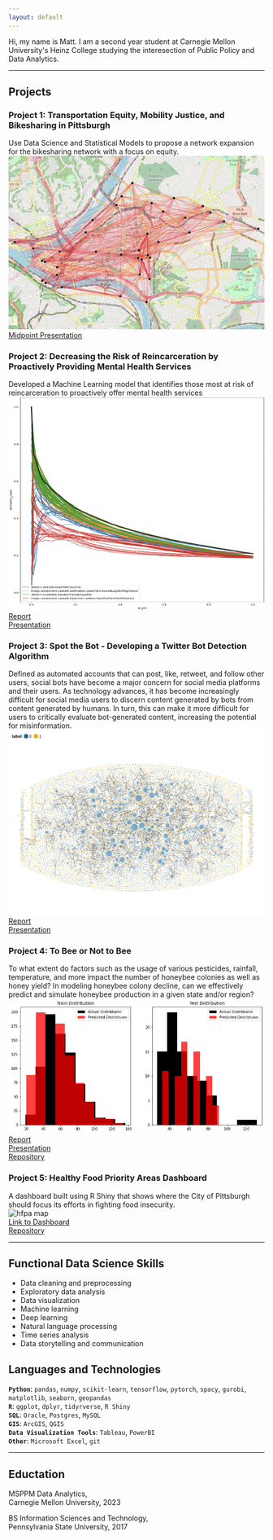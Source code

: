 ```yaml
---
layout: default
---
```

Hi, my name is Matt. I am a second year student at Carnegie Mellon University's Heinz College studying the interesection of Public Policy and Data Analytics.

---
## Projects

### Project 1: Transportation Equity, Mobility Justice, and Bikesharing in Pittsburgh
Use Data Science and Statistical Models to propose a network expansion for the bikesharing network with a focus on equity.  
![network map](assets/img/network_map.png)  
[Midpoint Presentation](/assets/Midterm_Presentation.pdf)

### Project 2: Decreasing the Risk of Reincarceration by Proactively Providing Mental Health Services
Developed a Machine Learning model that identifies those most at risk of reincarceration to proactively offer mental health services  
![graph](assets/img/mlpp.png)  
[Report](/assets/MLPP_Final_Report.pdf)  
[Presentation](/assets/MCRT3_Presentation.pdf)

### Project 3: Spot the Bot - Developing a Twitter Bot Detection Algorithm
Defined as automated accounts that can post, like, retweet, and follow other users, social bots have become a major concern for social media platforms and their users. As technology advances, it has become increasingly difficult for social media users to discern content generated by bots from content generated by humans. In turn, this can make it more difficult for users to critically evaluate bot-generated content, increasing the potential for misinformation.
![network_diagram](assets/img/network_twitter_followers%402x%2012.48.46%20PM.png)  
[Report](/assets/Spot_the_Bot__-_Intro_to_AI_final_proj.pdf)  
[Presentation](/assets/AI%20presentation.pdf)

### Project 4: To Bee or Not to Bee
To what extent do factors such as the usage of various pesticides, rainfall, temperature, and more impact the number of honeybee colonies as well as honey yield? In modeling honeybee colony decline, can we effectively predict and simulate honeybee production in a given state and/or region?  
![graph](assets/img/bees_knees.png)  
[Report](/assets/bees_knees_report.pdf)  
[Presentation](/assets/bees_knees_presentation.pdf)  
[Repository](https://github.com/mattlampl/bees_knees)

### Project 5: Healthy Food Priority Areas Dashboard
A dashboard built using R Shiny that shows where the City of Pittsburgh should focus its efforts in fighting food insecurity.  
![hfpa map](assets/img/hfpa.png)  
[Link to Dashboard](https://mattlampl.shinyapps.io/PGH-HFPA-Dashboard/)  
[Repository](https://github.com/mattlampl/Heatlhy-Food-Priority-Areas-Dashboard)

---
## Functional Data Science Skills
- Data cleaning and preprocessing
- Exploratory data analysis
- Data visualization
- Machine learning
- Deep learning
- Natural language processing
- Time series analysis
- Data storytelling and communication

## Languages and Technologies
**`Python`**: `pandas`, `numpy`, `scikit-learn`, `tensorflow`, `pytorch`, `spacy`, `gurobi`, `matplotlib`, `seaborn`, `geopandas`  
**`R`**: `ggplot`, `dplyr`, `tidyrverse`, `R Shiny`  
**`SQL`**: `Oracle`, `Postgres`, `MySQL`  
**`GIS`**: `ArcGIS`, `QGIS`  
**`Data Visualization Tools`**: `Tableau`, `PowerBI`  
**`Other`**: `Microsoft Excel`, `git`

---
## Eductation
MSPPM Data Analytics,  
Carnegie Mellon University, 2023 

BS Information Sciences and Technology,  
Pennsylvania State University, 2017
